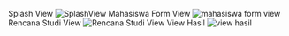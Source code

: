 Splash View ![SplashView](https://github.com/user-attachments/assets/99f51dbd-f12a-43d7-8d0d-edcdbb1416ff)
Mahasiswa Form View ![mahasiswa form view](https://github.com/user-attachments/assets/ab3daa63-cd16-4ebe-94e3-3755bb44451b)
Rencana Studi View ![Rencana Studi View](https://github.com/user-attachments/assets/7051e27e-0abe-4ffc-98af-4a345bd3b98e)
View Hasil ![view hasil](https://github.com/user-attachments/assets/f395e9ec-148a-42a3-82df-ee104b557fda)
